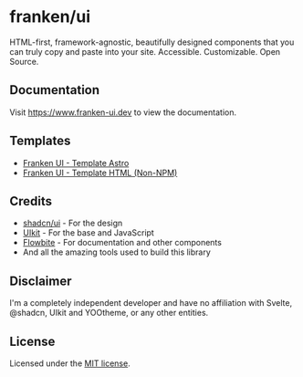 # franken/ui

HTML-first, framework-agnostic, beautifully designed components that you can truly copy and paste into your site. Accessible. Customizable. Open Source.

## Documentation

Visit https://www.franken-ui.dev to view the documentation.

## Templates
- [Franken UI - Template Astro](https://github.com/sveltecult/franken-ui-template-astro/)
- [Franken UI - Template HTML (Non-NPM)](https://github.com/sveltecult/franken-ui-template-html/)

## Credits
- [shadcn/ui](https://ui.shadcn.com) - For the design
- [UIkit](https://getuikit.com) - For the base and JavaScript
- [Flowbite](https://flowbite.com) - For documentation and other components
- And all the amazing tools used to build this library

## Disclaimer

I'm a completely independent developer and have no affiliation with Svelte, @shadcn, UIkit and YOOtheme, or any other entities.

## License

Licensed under the [MIT license](https://github.com/sveltecult/franken-ui/blob/master/LICENSE.md).